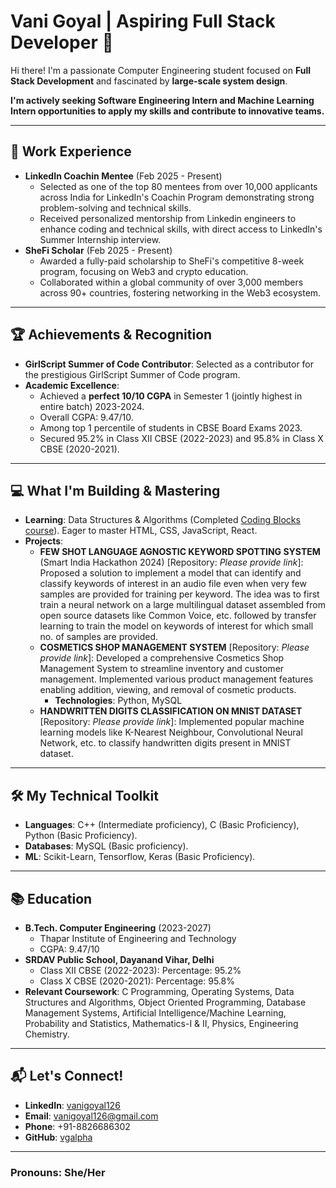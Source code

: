 # Vani Goyal | Aspiring Full Stack Developer 👋

Hi there! I'm a passionate Computer Engineering student focused on **Full Stack Development** and fascinated by **large-scale system design**.

**I'm actively seeking Software Engineering Intern and Machine Learning Intern opportunities to apply my skills and contribute to innovative teams.**

---

## 💼 Work Experience

* **LinkedIn Coachin Mentee** (Feb 2025 - Present)
    * Selected as one of the top 80 mentees from over 10,000 applicants across India for LinkedIn's Coachin Program demonstrating strong problem-solving and technical skills.
    * Received personalized mentorship from Linkedin engineers to enhance coding and technical skills, with direct access to LinkedIn's Summer Internship interview.
* **SheFi Scholar** (Feb 2025 - Present)
    * Awarded a fully-paid scholarship to SheFi's competitive 8-week program, focusing on Web3 and crypto education.
    * Collaborated within a global community of over 3,000 members across 90+ countries, fostering networking in the Web3 ecosystem.

---

## 🏆 Achievements & Recognition

* **GirlScript Summer of Code Contributor**: Selected as a contributor for the prestigious GirlScript Summer of Code program.
* **Academic Excellence**:
    * Achieved a **perfect 10/10 CGPA** in Semester 1 (jointly highest in entire batch) 2023-2024.
    * Overall CGPA: 9.47/10.
    * Among top 1 percentile of students in CBSE Board Exams 2023.
    * Secured 95.2% in Class XII CBSE (2022-2023) and 95.8% in Class X CBSE (2020-2021).

---

## 💻 What I'm Building & Mastering

* **Learning**: Data Structures & Algorithms (Completed [Coding Blocks course](https://codingblocks.com/courses/data-structures-and-algorithms-online-course)). Eager to master HTML, CSS, JavaScript, React.
* **Projects**:
    * **FEW SHOT LANGUAGE AGNOSTIC KEYWORD SPOTTING SYSTEM** (Smart India Hackathon 2024) [Repository: *Please provide link*]: Proposed a solution to implement a model that can identify and classify keywords of interest in an audio file even when very few samples are provided for training per keyword. The idea was to first train a neural network on a large multilingual dataset assembled from open source datasets like Common Voice, etc. followed by transfer learning to train the model on keywords of interest for which small no. of samples are provided.
    * **COSMETICS SHOP MANAGEMENT SYSTEM** [Repository: *Please provide link*]: Developed a comprehensive Cosmetics Shop Management System to streamline inventory and customer management. Implemented various product management features enabling addition, viewing, and removal of cosmetic products.
        * **Technologies**: Python, MySQL
    * **HANDWRITTEN DIGITS CLASSIFICATION ON MNIST DATASET** [Repository: *Please provide link*]: Implemented popular machine learning models like K-Nearest Neighbour, Convolutional Neural Network, etc. to classify handwritten digits present in MNIST dataset.

---

## 🛠️ My Technical Toolkit

* **Languages**: C++ (Intermediate proficiency), C (Basic Proficiency), Python (Basic Proficiency).
* **Databases**: MySQL (Basic proficiency).
* **ML**: Scikit-Learn, Tensorflow, Keras (Basic Proficiency).

---

## 📚 Education

* **B.Tech. Computer Engineering** (2023-2027)
    * Thapar Institute of Engineering and Technology
    * CGPA: 9.47/10
* **SRDAV Public School, Dayanand Vihar, Delhi**
    * Class XII CBSE (2022-2023): Percentage: 95.2%
    * Class X CBSE (2020-2021): Percentage: 95.8%
* **Relevant Coursework**: C Programming, Operating Systems, Data Structures and Algorithms, Object Oriented Programming, Database Management Systems, Artificial Intelligence/Machine Learning, Probability and Statistics, Mathematics-I & II, Physics, Engineering Chemistry.

---

## 📬 Let's Connect!

* **LinkedIn**: [vanigoyal126](https://www.linkedin.com/in/vanigoyal126/)
* **Email**: vanigoyal126@gmail.com
* **Phone**: +91-8826686302
* **GitHub**: [vgalpha](https://github.com/vgalpha)

---

### Pronouns: She/Her
